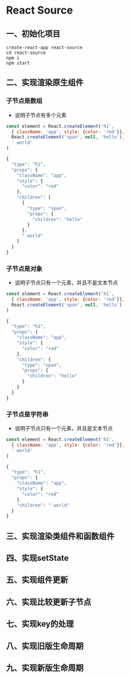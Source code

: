# React Source

## 一、初始化项目

```shell
create-react-app react-source
cd react-source
npm i
npm start
```

## 二、实现渲染原生组件

### 子节点是数组

- 说明子节点有多个元素

```js
const element = React.createElement('h1',
  { className: 'app', style: {color: 'red'}},
  React.createElement('span', null, 'hello'),
  ' world'
)

```

```js
{
  "type": "h1",
  "props": {
    "className": "app",
    "style": {
      "color": "red"
    },
    "children": [
      {
        "type": "span",
        "props": {
          "children": "hello"
        }
      },
      " world"
    ]
  }
}
```

### 子节点是对象

- 说明子节点只有一个元素，并且不是文本节点

```js
const element = React.createElement('h1',
  { className: 'app', style: {color: 'red'}},
  React.createElement('span', null, 'hello')
)
```

```js
{
  "type": "h1",
  "props": {
    "className": "app",
    "style": {
      "color": "red"
    },
    "children": {
      "type": "span",
      "props": {
        "children": "hello"
      }
    }
  }
}
```

### 子节点是字符串

- 说明子节点只有一个元素，并且是文本节点

```js
const element = React.createElement('h1',
  { className: 'app', style: {color: 'red'}},
  ' world'
)

```

```js
{
  "type": "h1",
  "props": {
    "className": "app",
    "style": {
      "color": "red"
    },
    "children": " world"
  }
}
```

## 三、实现渲染类组件和函数组件

## 四、实现setState

## 五、实现组件更新

## 六、实现比较更新子节点

## 七、实现key的处理

## 八、实现旧版生命周期

## 九、实现新版生命周期
